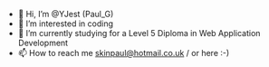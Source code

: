 - 👋 Hi, I’m @YJest (Paul_G)
- 👀 I’m interested in coding
- 🌱 I’m currently studying for a Level 5 Diploma in Web Application Development
- 📫 How to reach me skinpaul@hotmail.co.uk / or here :-)

<!---
YJest/YJest is a ✨ special ✨ repository because its `README.md` (this file) appears on your GitHub profile.
You can click the Preview link to take a look at your changes.
--->
